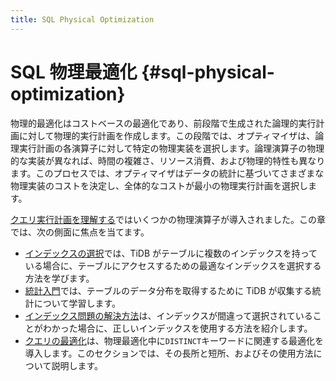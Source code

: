 ```yaml
---
title: SQL Physical Optimization
---
```


# SQL 物理最適化 {#sql-physical-optimization}

物理的最適化はコストベースの最適化であり、前段階で生成された論理的実行計画に対して物理的実行計画を作成します。この段階では、オプティマイザは、論理実行計画の各演算子に対して特定の物理実装を選択します。論理演算子の物理的な実装が異なれば、時間の複雑さ、リソース消費、および物理的特性も異なります。このプロセスでは、オプティマイザはデータの統計に基づいてさまざまな物理実装のコストを決定し、全体的なコストが最小の物理実行計画を選択します。

[クエリ実行計画を理解する](/explain-overview.md)ではいくつかの物理演算子が導入されました。この章では、次の側面に焦点を当てます。

-   [インデックスの選択](/choose-index.md)では、TiDB がテーブルに複数のインデックスを持っている場合に、テーブルにアクセスするための最適なインデックスを選択する方法を学びます。
-   [統計入門](/statistics.md)では、テーブルのデータ分布を取得するために TiDB が収集する統計について学習します。
-   [インデックス問題の解決方法](/wrong-index-solution.md)は、インデックスが間違って選択されていることがわかった場合に、正しいインデックスを使用する方法を紹介します。
-   [クエリの最適化](/agg-distinct-optimization.md)は、物理最適化中に`DISTINCT`キーワードに関連する最適化を導入します。このセクションでは、その長所と短所、およびその使用方法について説明します。
